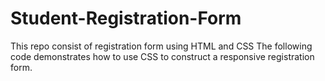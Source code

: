 # Student-Registration-Form
This repo consist of registration form using HTML and CSS
The following code demonstrates how to use CSS to construct a responsive registration form.
